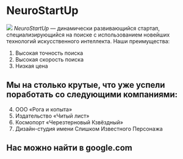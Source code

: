 # NeuroStartUp
![](https://netology-code.github.io/git-homeworks/introduction/assets/logo.png)
*NeuroStartUp* — динамически развивающийся стартап, специализирующийся на поиске с использованием новейших технологий искусственного интеллекта.
Наши преимущества:
1. Высокая точность поиска
2. Высокая скорость поиска
3. Низкая цена
   
## Мы на столько крутые, что уже успели поработать со следующими компаниями:
4. ООО «Рога и копыта»
5. Издательство «Читый лист»
6. Космопорт «Черезтерновый Кзвёздный»
7. Дизайн-студия имени Слишком Известного Персонажа
## Нас можно найти в google.com
